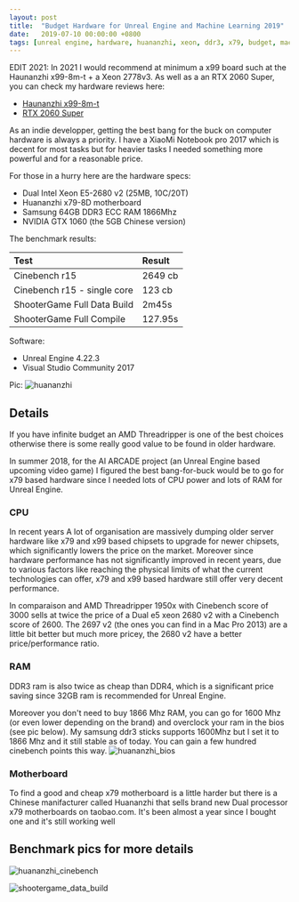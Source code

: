 ```yaml
---
layout: post
title:  "Budget Hardware for Unreal Engine and Machine Learning 2019"
date:   2019-07-10 00:00:00 +0800
tags: [unreal engine, hardware, huananzhi, xeon, ddr3, x79, budget, machine learning]
---
```



EDIT 2021:
In 2021 I would recommend at minimum a x99 board such at the Haunanzhi x99-8m-t + a Xeon 2778v3.
As well as a an RTX 2060 Super, you can check my hardware reviews here:
*   [Haunanzhi x99-8m-t](/2021-04-12-Huananzhi-x99-8M-T-Motherboard-Review.html)
*   [RTX 2060 Super](/2021-02-10-RTX-2060-Super-Machine-Learning.html)

As an indie developper, getting the best bang for the buck on computer hardware is always a priority.
I have a XiaoMi Notebook pro 2017 which is decent for most tasks but for heavier tasks I needed something more powerful and for a reasonable price.

For those in a hurry here are the hardware specs:

*	Dual Intel Xeon E5-2680 v2 (25MB, 10C/20T)
*	Huananzhi x79-8D motherboard
*	Samsung 64GB DDR3 ECC RAM 1866Mhz
*	NVIDIA GTX 1060 (the 5GB Chinese version)

The benchmark results:

| Test        	   | Result             |
|:-----------------|:-------------------|
| Cinebench r15    | 2649 cb            |
| Cinebench r15 - single core  | 123 cb	    |
| ShooterGame Full Data Build |     2m45s   |
| ShooterGame Full Compile  |  127.95s  |

Software:
*	Unreal Engine 4.22.3
*	Visual Studio Community 2017


Pic:
![huananzhi](/assets/hardware/huananzhi.jpg)


## Details
If you have infinite budget an AMD Threadripper is one of the best choices otherwise there is some really good value to be found in older hardware. 

In summer 2018, for the AI ARCADE project (an Unreal Engine based upcoming video game) I figured the best bang-for-buck would be to go for x79 based hardware since I needed lots of CPU power and lots of RAM for Unreal Engine.

### CPU
In recent years A lot of organisation are massively dumping older server hardware like x79 and x99 based chipsets to upgrade for newer chipsets, which significantly lowers the price on the market. Moreover since hardware performance has not significantly improved in recent years, due to various factors like reaching the physical limits of what the current technologies can offer, x79 and x99 based hardware still offer very decent performance. 

In comparaison and AMD Threadripper 1950x with Cinebench score of 3000 sells at twice the price of a Dual e5 xeon 2680 v2 with a Cinebench score of 2600. The 2697 v2 (the ones you can find in a Mac Pro 2013) are a little bit better but much more pricey, the 2680 v2 have a better price/performance ratio.

### RAM
DDR3 ram is also twice as cheap than DDR4, which is a significant price saving since 32GB ram is recommended for Unreal Engine.

Moreover you don't need to buy 1866 Mhz RAM, you can go for 1600 Mhz (or even lower depending on the brand) and overclock your ram in the bios (see pic below). My samsung ddr3 sticks supports 1600Mhz but I set it to 1866 Mhz and it still stable as of today. You can gain a few hundred cinebench points this way.
![huananzhi_bios](/assets/hardware/huananzhi_bios.jpg)

### Motherboard
To find a good and cheap x79 motherboard is a little harder but there is a Chinese manifacturer called Huananzhi that sells brand new Dual processor x79 motherboards on taobao.com. It's been almost a year since I bought one and it's still working well

## Benchmark pics for more details
![huananzhi_cinebench](/assets/hardware/huananzhi_cinebench.png)

![shootergame_data_build](/assets/unreal/unreal-shootergame-data-build.png)
